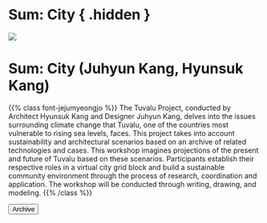# Sum: City { .hidden }

<div class="lg:flex">
<div class="lg:flex-1 lg:py-8">
<img class="lg:w-5/6 m-auto" src="/images/program_sum_city.jpg">
</div>
<div class="lg:flex-1 lg:px-8 lg:py-10">
<!-- <br/> -->
<!-- ## **일정** -->
<!--  - 2/20, 2/27, 3/6, 3/13, 3/20, 3/27 (총6회) -->
<!--  - 토요일 오전 10시 -->
<!--  -->
<!-- ## **장소** -->
<!--  - 온라인 zoom -->
<!--  -->
<!-- ## **대상** -->
<!--  - 지속가능한 환경과 공동체에 관심이 있고, 건축의 실천적 방식에 대해 고민하는 사람 -->
<!--  - Zoom 화면 공유를 통해 커뮤니케이션이 가능한 사람 -->
<!--  - 기본적인 이미지와 문서 편집이 가능한 사람 -->
<!--  - 종이 위에 직육면체를 손으로 그릴 수 있는 사람 -->
<!--  - 16명 -->
<!--  -->
<!-- <br/> -->
<!-- <a href="https://i.0makes0.com/sumcity" target="_blank"> -->
<!-- <button class="bg-black text-white border border-black rounded p-1 over:bg-gray-10 over:text-black">신청하기</button> -->
<!-- </a> -->

<!-- <button class="bg-black text-white border border-black rounded p-1 over:bg-gray-10 over:text-black">모집완료</button> -->

# Sum: City (Juhyun Kang, Hyunsuk Kang)

{{% class font-jejumyeongjo %}}
The Tuvalu Project, conducted by Architect Hyunsuk Kang and Designer Juhyun Kang, delves into the issues surrounding climate change that Tuvalu, one of the countries most vulnerable to rising sea levels, faces. This project takes into account sustainability and architectural scenarios based on an archive of related technologies and cases. This workshop imagines projections of the present and future of Tuvalu based on these scenarios. Participants establish their respective roles in a virtual city grid block and build a sustainable community environment through the process of research, coordination and application. The workshop will be conducted through writing, drawing, and modeling.
{{% /class %}}

<a href="/en/archive/5">
<button class="bg-black text-white border border-black rounded p-1 over:bg-gray-10 over:text-black">Archive</button>
</a>

</div>
</div>
<br/>

<!-- **강주현**은 그래픽 디자이너. 서울을 기반으로 그래픽 디자인 스튜디오 겸 포스터 숍, Occupy The City를 운영하고 있으며, 타이포그래피에 관한 비정기 간행물 Typozimmer를 발행하고 있다. 대학에서 타이포그래피와 그래픽 디자인 강의를 하며 건국대학교 커뮤니케이션디자인과 겸임교수로 재직 중이다. http://heyjude.kr/ -->
<!--  -->
<!-- **강현석**은 내러티브와 텍토닉에 중점을 두고 있는 SGHS 설계회사의 소장이다. 코넬건축대학원에서 투발루에 관한 논문으로 석사학위를 받았고 일민미술관 <그래픽 디자인 2005~2015>, 국립현대미술관 과천관 30년 특별전 <상상의 항해> <제16회 베니스베엔날레 국제건축전 한국관> 등의 전시에 참여했다. 현재 스위스 건축가협회(SIA)의 정회원이며, 성균관대학교 건축학과 겸임교수로 재직 중이다. http://www.sghs.tv/ -->
